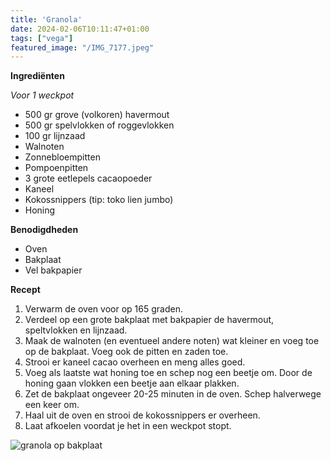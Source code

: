 ```yaml
---
title: 'Granola'
date: 2024-02-06T10:11:47+01:00
tags: ["vega"]
featured_image: "/IMG_7177.jpeg"
---
```


**Ingrediënten**

*Voor 1 weckpot*
- 500 gr grove (volkoren) havermout
- 500 gr spelvlokken of roggevlokken
- 100 gr lijnzaad
- Walnoten
- Zonnebloempitten
- Pompoenpitten
- 3 grote eetlepels cacaopoeder
- Kaneel
- Kokossnippers (tip: toko lien jumbo)
- Honing

**Benodigdheden**
- Oven
- Bakplaat 
- Vel bakpapier

**Recept**
1. Verwarm de oven voor op 165 graden.
2. Verdeel op een grote bakplaat met bakpapier de havermout, speltvlokken en lijnzaad.
3. Maak de walnoten (en eventueel andere noten) wat kleiner en voeg toe op de bakplaat. Voeg ook de pitten en zaden toe.
4. Strooi er kaneel cacao overheen en meng alles goed.
5. Voeg als laatste wat honing toe en schep nog een beetje om. Door de honing gaan vlokken een beetje aan elkaar plakken.
6. Zet de bakplaat ongeveer 20-25 minuten in de oven. Schep halverwege een keer om. 
7. Haal uit de oven en strooi de kokossnippers er overheen. 
8. Laat afkoelen voordat je het in een weckpot stopt.

![granola op bakplaat](/kirstens-kook-creaties/IMG_9601.jpeg)
